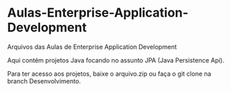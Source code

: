 # Aulas-Enterprise-Application-Development
Arquivos das Aulas de Enterprise Application Development

Aqui contém projetos Java focando no assunto JPA (Java Persistence Api).

Para ter acesso aos projetos, baixe o arquivo.zip ou faça o git clone na branch Desenvolvimento.
